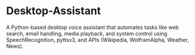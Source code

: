 # Desktop-Assistant
A Python-based desktop voice assistant that automates tasks like web search, email handling, media playback, and system control using SpeechRecognition, pyttsx3, and APIs (Wikipedia, WolframAlpha, Weather, News).
